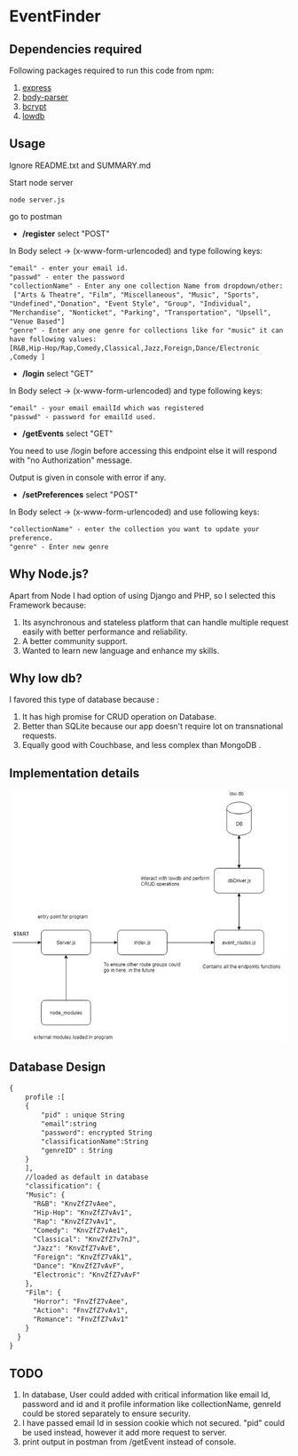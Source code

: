 # EventFinder

## Dependencies required

Following packages required to run this code from npm:

1. [express](https://expressjs.com/en/starter/installing.html)
2. [body-parser](https://www.npmjs.com/package/body-parser)
3. [bcrypt](https://www.npmjs.com/package/bcrypt)
4. [lowdb](https://github.com/typicode/lowdb)

## Usage

Ignore README.txt and SUMMARY.md 

Start node server

```text
node server.js
```

go to postman

* **/register** select "POST"

In Body select -&gt; \(x-www-form-urlencoded\) and type following keys:

```text
"email" - enter your email id.
"passwd" - enter the password
"collectionName" - Enter any one collection Name from dropdown/other:
 ["Arts & Theatre", "Film", "Miscellaneous", "Music", "Sports", "Undefined","Donation", "Event Style", "Group", "Individual", "Merchandise", "Nonticket", "Parking", "Transportation", "Upsell", "Venue Based"]
"genre" - Enter any one genre for collections like for "music" it can have following values:
[R&B,Hip-Hop/Rap,Comedy,Classical,Jazz,Foreign,Dance/Electronic ,Comedy ]
```

* **/login** select "GET" 

In Body select -&gt; \(x-www-form-urlencoded\) and type following keys:

```text
"email" - your email emailId which was registered
"passwd" - password for emailId used.
```

* **/getEvents** select "GET"

You need to use /login before accessing this endpoint else it will respond with "no Authorization" message.

Output is given in console with error if any.

* **/setPreferences** select "POST" 

In Body select -&gt; \(x-www-form-urlencoded\) and use following keys:

```text
"collectionName" - enter the collection you want to update your preference.
"genre" - Enter new genre
```

## Why Node.js?  <a id="why-node-js"></a>

Apart from Node I had option of using Django and PHP, so I selected this Framework because:‌

1. Its asynchronous and stateless platform that can handle multiple request easily with better performance and reliability.
2. A better community support.
3. Wanted to learn new language and enhance my skills.

## Why low db?  <a id="why-low-db"></a>

I favored this type of database because :‌

1. It has high promise for CRUD operation on Database. 
2. Better than SQLite because our app doesn't require lot on transnational requests.
3. Equally good with Couchbase, and less complex than MongoDB .

## Implementation details

![design of my code](.gitbook/assets/untitled-diagram.jpg)

## Database Design

```text
{
    profile :[
    {
        "pid" : unique String
        "email":string
        "password": encrypted String
        "classificationName":String
        "genreID" : String
    }
    ],
    //loaded as default in database
    "classification": {
    "Music": {
      "R&B": "KnvZfZ7vAee",
      "Hip-Hop": "KnvZfZ7vAv1",
      "Rap": "KnvZfZ7vAv1",
      "Comedy": "KnvZfZ7vAe1",
      "Classical": "KnvZfZ7v7nJ",
      "Jazz": "KnvZfZ7vAvE",
      "Foreign": "KnvZfZ7vAk1",
      "Dance": "KnvZfZ7vAvF",
      "Electronic": "KnvZfZ7vAvF"
    },
    "Film": {
      "Horror": "FnvZfZ7vAee",
      "Action": "FnvZfZ7vAv1",
      "Romance": "FnvZfZ7vAv1"
    }
  }
}
```

## TODO

1. In database, User could added with critical information like email Id, password and id and it profile information like collectionName, genreId could be stored separately to ensure security.
2. I have passed email Id in session cookie which not secured. "pid"  could be used instead, however it add more request to server.
3. print output in postman from /getEvent instead of console.

